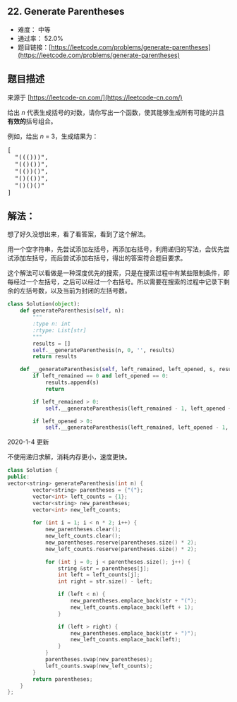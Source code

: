 ## 22. Generate Parentheses

- 难度： 中等
- 通过率： 52.0%
- 题目链接：[https://leetcode.com/problems/generate-parentheses](https://leetcode.com/problems/generate-parentheses)


## 题目描述

来源于 [https://leetcode-cn.com/](https://leetcode-cn.com/)

<p>给出&nbsp;<em>n</em>&nbsp;代表生成括号的对数，请你写出一个函数，使其能够生成所有可能的并且<strong>有效的</strong>括号组合。</p>

<p>例如，给出&nbsp;<em>n </em>=<em> </em>3，生成结果为：</p>

<pre>[
  &quot;((()))&quot;,
  &quot;(()())&quot;,
  &quot;(())()&quot;,
  &quot;()(())&quot;,
  &quot;()()()&quot;
]
</pre>



## 解法：

想了好久没想出来，看了看答案，看到了这个解法。

用一个空字符串，先尝试添加左括号，再添加右括号，利用递归的写法，会优先尝试添加左括号，而后尝试添加右括号，得出的答案符合题目要求。

这个解法可以看做是一种深度优先的搜索，只是在搜索过程中有某些限制条件，即每经过一个左括号，之后可以经过一个右括号。所以需要在搜索的过程中记录下剩余的左括号数，以及当前为封闭的左括号数。


```python
class Solution(object):
    def generateParenthesis(self, n):
        """
        :type n: int
        :rtype: List[str]
        """
        results = []
        self.__generateParenthesis(n, 0, '', results)
        return results

    def __generateParenthesis(self, left_remained, left_opened, s, results):
        if left_remained == 0 and left_opened == 0:
            results.append(s)
            return

        if left_remained > 0:
            self.__generateParenthesis(left_remained - 1, left_opened + 1, '(' + s, results)

        if left_opened > 0:
            self.__generateParenthesis(left_remained, left_opened - 1, s + ')', results)
```

2020-1-4 更新

不使用递归求解，消耗内存更小，速度更快。

```cpp
class Solution {
public:
vector<string> generateParenthesis(int n) {
        vector<string> parentheses = {"("};
        vector<int> left_counts = {1};
        vector<string> new_parentheses;
        vector<int> new_left_counts;
        
        for (int i = 1; i < n * 2; i++) {
            new_parentheses.clear();
            new_left_counts.clear();
            new_parentheses.reserve(parentheses.size() * 2);
            new_left_counts.reserve(parentheses.size() * 2);

            for (int j = 0; j < parentheses.size(); j++) {
                string &str = parentheses[j];
                int left = left_counts[j];
                int right = str.size() - left;

                if (left < n) {
                    new_parentheses.emplace_back(str + "(");
                    new_left_counts.emplace_back(left + 1);
                }

                if (left > right) {
                    new_parentheses.emplace_back(str + ")");
                    new_left_counts.emplace_back(left);
                }
            }
            parentheses.swap(new_parentheses);
            left_counts.swap(new_left_counts);
        }
        return parentheses;
    }
};
```
